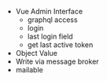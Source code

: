 * Vue Admin Interface
  * graphql access
  * login
  * last login field
  * get last active token
* Object Value
* Write via message broker
* mailable
